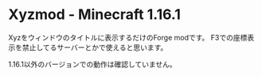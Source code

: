 # Xyzmod - Minecraft 1.16.1
Xyzをウィンドウのタイトルに表示するだけのForge modです。
F3での座標表示を禁止してるサーバーとかで使えると思います。

1.16.1以外のバージョンでの動作は確認していません。